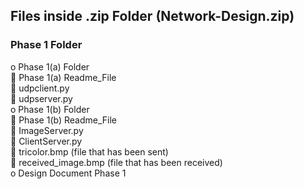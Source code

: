 ## Files inside .zip Folder (Network-Design.zip)
###	Phase 1 Folder  
o	Phase 1(a) Folder  
	Phase 1(a) Readme_File  
	udpclient.py  
	udpserver.py  
o	Phase 1(b) Folder  
	Phase 1(b) Readme_File  
	ImageServer.py  
	ClientServer.py  
	tricolor.bmp (file that has been sent)  
	received_image.bmp (file that has been received)  
o	Design Document Phase 1  
